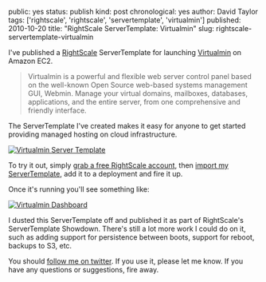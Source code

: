 public: yes
status: publish
kind: post
chronological: yes
author: David Taylor
tags: ['rightscale', 'rightscale', 'servertemplate', 'virtualmin']
published: 2010-10-20
title: "RightScale ServerTemplate: Virtualmin"
slug: rightscale-servertemplate-virtualmin

I've published a [RightScale](http://www.rightscale.com) ServerTemplate for launching [Virtualmin](http://www.virtualmin.com) on Amazon EC2.

> Virtualmin is a powerful and flexible web server control panel based on the well-known Open Source web-based systems management GUI, Webmin. Manage your virtual domains, mailboxes, databases, applications, and the entire server, from one comprehensive and friendly interface.

The ServerTemplate I've created makes it easy for anyone to get started providing managed hosting on cloud infrastructure.

[![Virtualmin Server Template](http://www.cloudartisan.com/wp-content/uploads/2010/10/Virtualmin-Server-Template.png)](http://www.cloudartisan.com/wp-content/uploads/2010/10/Virtualmin-Server-Template.png)

To try it out, simply [grab a free RightScale account](http://www.rightscale.com/products/free_edition.php), then [import my ServerTemplate](https://my.rightscale.com/library/server_templates/Virtualmin/14506), add it to a deployment and fire it up.

Once it's running you'll see something like:

[![Virtualmin Dashboard](http://www.cloudartisan.com/wp-content/uploads/2010/10/Virtualmin-Dashboard-1024x575.png)](http://www.cloudartisan.com/wp-content/uploads/2010/10/Virtualmin-Dashboard.png)

I dusted this ServerTemplate off and published it as part of RightScale's ServerTemplate Showdown. There's still a lot more work I could do on it, such as adding support for persistence between boots, support for reboot, backups to S3, etc.

You should [follow me on twitter](http://twitter.com/davidltaylor). If you use it, please let me know. If you have any questions or suggestions, fire away.
